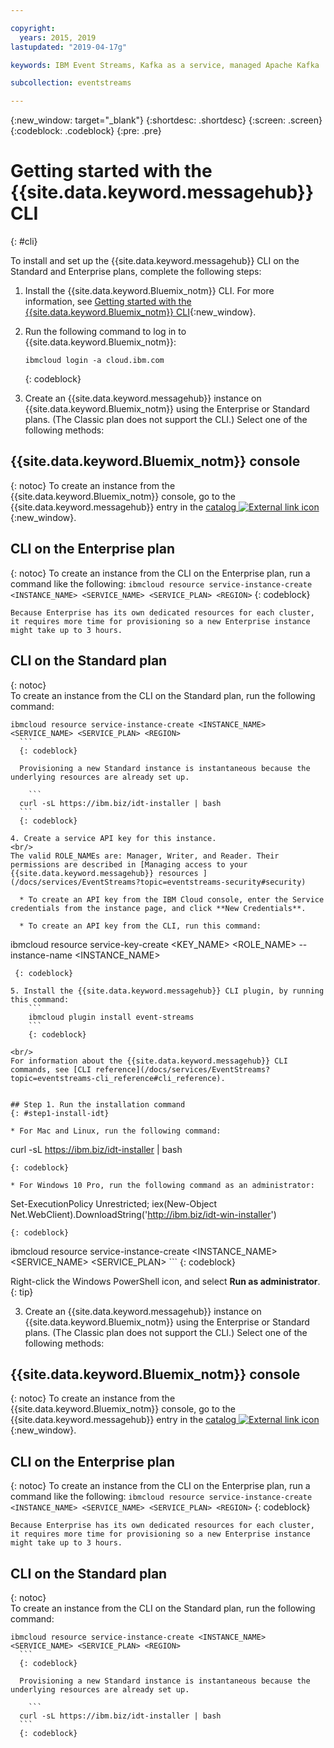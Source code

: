 ```yaml
---

copyright:
  years: 2015, 2019
lastupdated: "2019-04-17g"

keywords: IBM Event Streams, Kafka as a service, managed Apache Kafka

subcollection: eventstreams

---
```


{:new_window: target="_blank"}
{:shortdesc: .shortdesc}
{:screen: .screen}
{:codeblock: .codeblock}
{:pre: .pre}

# Getting started with the {{site.data.keyword.messagehub}} CLI 
{: #cli}

To install and set up the {{site.data.keyword.messagehub}} CLI on the Standard and Enterprise plans, complete the following steps:

1. Install the {{site.data.keyword.Bluemix_notm}} CLI. For more information, see [Getting started with the {{site.data.keyword.Bluemix_notm}} CLI](/docs/cli?topic=cloud-cli-ibmcloud-cli#ibmcloud-cli){:new_window}.

2. Run the following command to log in to {{site.data.keyword.Bluemix_notm}}:
    ```
    ibmcloud login -a cloud.ibm.com
    ```
    {: codeblock}

3. Create an {{site.data.keyword.messagehub}} instance on {{site.data.keyword.Bluemix_notm}} using the Enterprise or Standard plans. (The Classic plan does not support the CLI.) 
Select one of the following methods:

  ## {{site.data.keyword.Bluemix_notm}} console
  {: notoc}
  To create an instance from the {{site.data.keyword.Bluemix_notm}} console, go to the {{site.data.keyword.messagehub}} entry in the
  [catalog ![External link icon](../../icons/launch-glyph.svg "External link icon")](https://cloud.ibm.com/catalog/services/event-streams){:new_window}.

  ## CLI on the Enterprise plan
  {: notoc}
  To create an instance from the CLI on the Enterprise plan, run a command like the following:
    ```
   ibmcloud resource service-instance-create <INSTANCE_NAME> <SERVICE_NAME> <SERVICE_PLAN> <REGION>
    ```
   {: codeblock}
    
    Because Enterprise has its own dedicated resources for each cluster, it requires more time for provisioning so a new Enterprise instance might take up to 3 hours.

  ## CLI on the Standard plan
  {: notoc}    
  To create an instance from the CLI on the Standard plan, run the following command:

  ```
  ibmcloud resource service-instance-create <INSTANCE_NAME> <SERVICE_NAME> <SERVICE_PLAN> <REGION>
    ```
    {: codeblock}

    Provisioning a new Standard instance is instantaneous because the underlying resources are already set up.

      ```
    curl -sL https://ibm.biz/idt-installer | bash
    ```
    {: codeblock}
    
4. Create a service API key for this instance. 
<br/>
The valid ROLE_NAMEs are: Manager, Writer, and Reader. Their permissions are described in [Managing access to your {{site.data.keyword.messagehub}} resources ](/docs/services/EventStreams?topic=eventstreams-security#security)

    * To create an API key from the IBM Cloud console, enter the Service credentials from the instance page, and click **New Credentials**.

    * To create an API key from the CLI, run this command:
  ```
  ibmcloud resource service-key-create <KEY_NAME> <ROLE_NAME> --instance-name <INSTANCE_NAME>
```
 {: codeblock}

5. Install the {{site.data.keyword.messagehub}} CLI plugin, by running this command:
    ```
    ibmcloud plugin install event-streams
    ```
    {: codeblock}

<br/>
For information about the {{site.data.keyword.messagehub}} CLI commands, see [CLI reference](/docs/services/EventStreams?topic=eventstreams-cli_reference#cli_reference).


## Step 1. Run the installation command
{: #step1-install-idt}

* For Mac and Linux, run the following command:
  ```
  curl -sL https://ibm.biz/idt-installer | bash
  ```
  {: codeblock}

* For Windows 10 Pro, run the following command as an administrator:
  ```
  Set-ExecutionPolicy Unrestricted; iex(New-Object Net.WebClient).DownloadString('http://ibm.biz/idt-win-installer')
  ```
  {: codeblock}

  ```
  ibmcloud resource service-instance-create <INSTANCE_NAME> <SERVICE_NAME> <SERVICE_PLAN> <REGION>
    ```
  {: codeblock}

  Right-click the Windows PowerShell icon, and select **Run as administrator**.
  {: tip}

3. Create an {{site.data.keyword.messagehub}} instance on {{site.data.keyword.Bluemix_notm}} using the Enterprise or Standard plans. (The Classic plan does not support the CLI.) 
Select one of the following methods:

  ## {{site.data.keyword.Bluemix_notm}} console
  {: notoc}
  To create an instance from the {{site.data.keyword.Bluemix_notm}} console, go to the {{site.data.keyword.messagehub}} entry in the
  [catalog ![External link icon](../../icons/launch-glyph.svg "External link icon")](https://cloud.ibm.com/catalog/services/event-streams){:new_window}.

  ## CLI on the Enterprise plan
  {: notoc}
  To create an instance from the CLI on the Enterprise plan, run a command like the following:
    ```
   ibmcloud resource service-instance-create <INSTANCE_NAME> <SERVICE_NAME> <SERVICE_PLAN> <REGION>
    ```
   {: codeblock}
    
    Because Enterprise has its own dedicated resources for each cluster, it requires more time for provisioning so a new Enterprise instance might take up to 3 hours.

  ## CLI on the Standard plan
  {: notoc}    
  To create an instance from the CLI on the Standard plan, run the following command:

  ```
  ibmcloud resource service-instance-create <INSTANCE_NAME> <SERVICE_NAME> <SERVICE_PLAN> <REGION>
    ```
    {: codeblock}

    Provisioning a new Standard instance is instantaneous because the underlying resources are already set up.

      ```
    curl -sL https://ibm.biz/idt-installer | bash
    ```
    {: codeblock}
    





